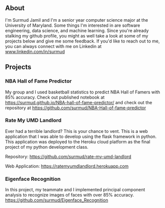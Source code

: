 ## About 
I'm Surmud Jamil and I'm a senior year computer science major at the University of Maryland. Some things I'm interested in are software engineering, data science, and machine learning. Since you're already stalking my github profile, you might as well take a look at some of my projects below and give me some feedback. If you'd like to reach out to me, you can always connect with me on Linkedin at www.linkedin.com/in/surmud


## Projects 

### NBA Hall of Fame Predictor
My group and I used basketball statistics to predict NBA Hall of Famers with 85% accuracy. Check out published notebook at https://surmud.github.io/NBA-hall-of-fame-predictor/ and check out the repository at https://github.com/surmud/NBA-Hall-of-fame-predictor

### Rate My UMD Landlord
Ever had a terrible landlord? This is your chance to vent. This is a web application that I was able to develop using the flask framework in python. This application was deployed to the Heroku cloud platform as the final project of my python development class. 

Repository: https://github.com/surmud/rate-my-umd-landlord

Web Application: https://ratemyumdlandlord.herokuapp.com


### Eigenface Recognition
In this project, my teammate and I implemented principal component analysis to recognize images of faces with over 85% accuracy. 
https://github.com/surmud/Eigenface_Recognition

<!---
surmud/surmud is a ✨ special ✨ repository because its `README.md` (this file) appears on your GitHub profile.
You can click the Preview link to take a look at your changes.
--->
